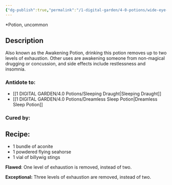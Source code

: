 ```yaml
---
{"dg-publish":true,"permalink":"/1-digital-garden/4-0-potions/wide-eye-potion/","tags":["potion","extracurricular","uncommon"]}
---
```


*Potion, uncommon 

## Description

Also known as the Awakening Potion, drinking this potion removes up to two levels of exhaustion. Other uses are awakening someone from non-magical drugging or concussion, and side effects include restlessness and insomnia.

### Antidote to: 
 - [[1 DIGITAL GARDEN/4.0 Potions/Sleeping Draught\|Sleeping Draught]]
 - [[1 DIGITAL GARDEN/4.0 Potions/Dreamless Sleep Potion\|Dreamless Sleep Potion]]

### Cured by:


## Recipe:

- 1 bundle of aconite
- 1 powdered flying seahorse
- 1 vial of billywig stings

**Flawed**:
One level of exhaustion is removed, instead of two.

**Exceptional:** 
Three levels of exhaustion are removed, instead of two.